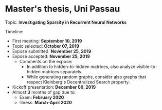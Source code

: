 # Master's thesis, Uni Passau
Topic: **Investigating Sparsity in Recurrent Neural Networks**

Timeline:
- First meeting: **September 10, 2019**
- Topic selected: **October 07, 2019**
- Expose submitted: **November 25, 2019**
- Expose accepted: **November 25, 2019**
  - Comments on the expose:
    - In addition to hidden-to-hidden matrices, also analyze visible-to-hidden matrices separately.
    - While generating random graphs, consider also graphs that respect Kleinberg's Decentralized Search property.
- Kickoff presentation: **December 09, 2019**
- Almost **3** months of gap due to:
  - Exam: **February 2020**
  - Illness: **March-April 2020**

